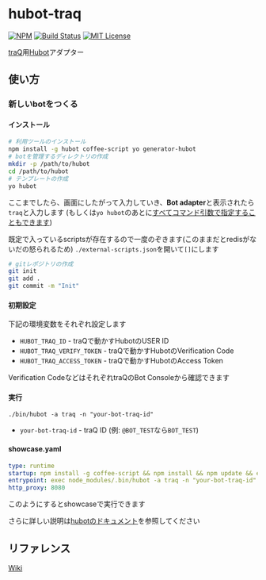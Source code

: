 # hubot-traq
[![NPM](https://nodei.co/npm/hubot-traq.png)](https://nodei.co/npm/hubot-traq/) [![Build Status](https://travis-ci.org/sapphi-red/hubot-traq.svg?branch=master)](https://travis-ci.org/sapphi-red/hubot-traq) [![MIT License](http://img.shields.io/badge/license-MIT-blue.svg?style=flat)](LICENSE)  

[traQ][]用[Hubot][]アダプター

## 使い方

### 新しいbotをつくる

#### インストール
```bash
# 利用ツールのインストール
npm install -g hubot coffee-script yo generator-hubot
# botを管理するディレクトリの作成
mkdir -p /path/to/hubot
cd /path/to/hubot
# テンプレートの作成
yo hubot
```

ここまでしたら、画面にしたがって入力していき、**Bot adapter**と表示されたら`traq`と入力します
(もしくは`yo hubot`のあとに[すべてコマンド引数で指定することもできます][cmd-docs])

既定で入っているscriptsが存在するので一度のぞきます(このままだとredisがないだの怒られるため)
`./external-scripts.json`を開いて`[]`にします

```bash
# gitレポジトリの作成
git init
git add .
git commit -m "Init"
```

#### 初期設定
下記の環境変数をそれぞれ設定します
- `HUBOT_TRAQ_ID` - traQで動かすHubotのUSER ID
- `HUBOT_TRAQ_VERIFY_TOKEN` - traQで動かすHubotのVerification Code
- `HUBOT_TRAQ_ACCESS_TOKEN` - traQで動かすHubotのAccess Token

Verification CodeなどはそれぞれtraQのBot Consoleから確認できます

#### 実行
```
./bin/hubot -a traq -n "your-bot-traq-id"
```
- `your-bot-traq-id` - traQ ID (例: `@BOT_TEST`なら`BOT_TEST`)

#### showcase.yaml
```yml
type: runtime
startup: npm install -g coffee-script && npm install && npm update && export PATH="node_modules/.bin:node_modules/hubot/node_modules/.bin:$PATH"
entrypoint: exec node_modules/.bin/hubot -a traq -n "your-bot-traq-id" "$@"
http_proxy: 8080
```
このようにするとshowcaseで実行できます

さらに詳しい説明は[hubotのドキュメント][docs]を参照してください

## リファレンス
[Wiki][]

[traQ]: https://github.com/traPtitech/traQ/
[Hubot]: https://hubot.github.com/
[cmd-docs]: https://hubot.github.com/docs/
[docs]: https://github.com/github/hubot/tree/master/docs
[Wiki]: https://github.com/sapphi-red/hubot-traq/wiki
